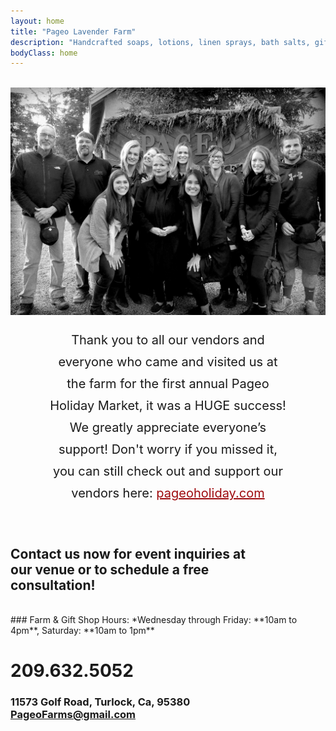 ```yaml
---
layout: home
title: "Pageo Lavender Farm"
description: "Handcrafted soaps, lotions, linen sprays, bath salts, gift boxes, baskets and other unique items."
bodyClass: home
---
```

<br>
<img width="900" src="/assets/img/phm_holiday3.jpg">
<br>
<p style="padding-left: 60px; padding-right: 60px; text-align: center; font-size: 20px; line-height: 35px;">
Thank you to all our vendors and everyone who came and visited us at the farm for the first annual Pageo Holiday Market, it was a HUGE success! We greatly appreciate everyone’s support! Don't worry if you missed it, you can still check out and support our vendors here: <a href="https://www.pageoholiday.com/" style="color: #9e0b0f;" target="_blank">pageoholiday.com</a>
</p>

<br>

## Contact us now for event inquiries at<br>our venue or to schedule a free<br>consultation!

<br>
### Farm & Gift Shop Hours:
*Wednesday through Friday: **10am to 4pm**, Saturday: **10am to 1pm**
<br>

# 209.632.5052
 
### 11573 Golf Road, Turlock, Ca, 95380<br>PageoFarms@gmail.com

## <br>
